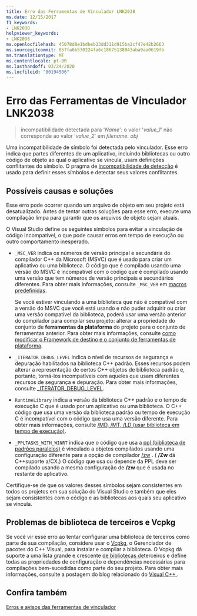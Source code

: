 ```yaml
---
title: Erro das Ferramentas de Vinculador LNK2038
ms.date: 12/15/2017
f1_keywords:
- LNK2038
helpviewer_keywords:
- LNK2038
ms.openlocfilehash: 45078d8e1bdbeb23dd311d915ba2cf47e42b2663
ms.sourcegitcommit: 857fa6b530224fa6c18675138043aba9aa0619fb
ms.translationtype: MT
ms.contentlocale: pt-BR
ms.lasthandoff: 03/24/2020
ms.locfileid: "80194506"
---
```

# <a name="linker-tools-error-lnk2038"></a>Erro das Ferramentas de Vinculador LNK2038

> incompatibilidade detectada para '*Name*': o valor '*value_1*' não corresponde ao valor '*value_2*' em *filename. obj*

Uma incompatibilidade de símbolo foi detectada pelo vinculador. Esse erro indica que partes diferentes de um aplicativo, incluindo bibliotecas ou outro código de objeto ao qual o aplicativo se vincula, usam definições conflitantes do símbolo. O pragma de [incompatibilidade de detecção](../../preprocessor/detect-mismatch.md) é usado para definir esses símbolos e detectar seus valores conflitantes.

## <a name="possible-causes-and-solutions"></a>Possíveis causas e soluções

Esse erro pode ocorrer quando um arquivo de objeto em seu projeto está desatualizado. Antes de tentar outras soluções para esse erro, execute uma compilação limpa para garantir que os arquivos de objeto sejam atuais.

O Visual Studio define os seguintes símbolos para evitar a vinculação de código incompatível, o que pode causar erros em tempo de execução ou outro comportamento inesperado.

- `_MSC_VER` indica os números de versão principal e secundária do compilador C++ da Microsoft (MSVC) que é usado para criar um aplicativo ou uma biblioteca. O código que é compilado usando uma versão do MSVC é incompatível com o código que é compilado usando uma versão que tem números de versão principais e secundários diferentes. Para obter mais informações, consulte `_MSC_VER` em [macros predefinidas](../../preprocessor/predefined-macros.md).

   Se você estiver vinculando a uma biblioteca que não é compatível com a versão do MSVC que você está usando e não puder adquirir ou criar uma versão compatível da biblioteca, poderá usar uma versão anterior do compilador para compilar seu projeto: alterar a propriedade do conjunto de **ferramentas da plataforma** do projeto para o conjunto de ferramentas anterior. Para obter mais informações, consulte [como modificar o Framework de destino e o conjunto de ferramentas de plataforma](../../build/how-to-modify-the-target-framework-and-platform-toolset.md).

- `_ITERATOR_DEBUG_LEVEL` indica o nível de recursos de segurança e depuração habilitados na biblioteca C++ padrão. Esses recursos podem alterar a representação de certos C++ objetos de biblioteca padrão e, portanto, torná-los incompatíveis com aqueles que usam diferentes recursos de segurança e depuração. Para obter mais informações, consulte [_ITERATOR_DEBUG_LEVEL](../../standard-library/iterator-debug-level.md).

- `RuntimeLibrary` indica a versão da biblioteca C++ padrão e o tempo de execução C que é usado por um aplicativo ou uma biblioteca. O C++ código que usa uma versão da biblioteca padrão ou tempo de execução C é incompatível com o código que usa uma versão diferente. Para obter mais informações, consulte [/MD, /MT, /LD (usar biblioteca em tempo de execução)](../../build/reference/md-mt-ld-use-run-time-library.md).

- `_PPLTASKS_WITH_WINRT` indica que o código que usa a [ppl (biblioteca de padrões paralelos)](../../parallel/concrt/parallel-patterns-library-ppl.md) é vinculado a objetos compilados usando uma configuração diferente para a opção de compilador [/zw](../../build/reference/zw-windows-runtime-compilation.md) . ( **/Zw** dá C++suporte a/CX.) O código que usa ou depende da PPL deve ser compilado usando a mesma configuração de **/zw** que é usada no restante do aplicativo.

Certifique-se de que os valores desses símbolos sejam consistentes em todos os projetos em sua solução do Visual Studio e também que eles sejam consistentes com o código e as bibliotecas aos quais seu aplicativo se vincula.

## <a name="third-party-library-issues-and-vcpkg"></a>Problemas de biblioteca de terceiros e Vcpkg

Se você vir esse erro ao tentar configurar uma biblioteca de terceiros como parte de sua compilação, considere usar o [Vcpkg](../../vcpkg.md), o Gerenciador de pacotes do C++ Visual, para instalar e compilar a biblioteca. O Vcpkg dá suporte a uma lista grande e crescente [de bibliotecas de](https://github.com/Microsoft/vcpkg/tree/master/ports)terceiros e define todas as propriedades de configuração e dependências necessárias para compilações bem-sucedidas como parte do seu projeto. Para obter mais informações, consulte a postagem do blog relacionado do [Visual C++ ](https://blogs.msdn.microsoft.com/vcblog/2016/09/19/vcpkg-a-tool-to-acquire-and-build-c-open-source-libraries-on-windows/) .

## <a name="see-also"></a>Confira também

[Erros e avisos das ferramentas de vinculador](../../error-messages/tool-errors/linker-tools-errors-and-warnings.md)
